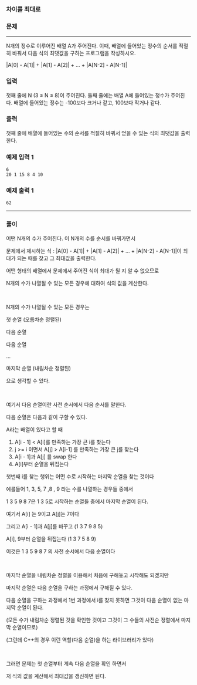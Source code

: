 ### 차이를 최대로

### 문제

***

N개의 정수로 이루어진 배열 A가 주어진다. 이때, 배열에 들어있는 정수의 순서를 적절히 바꿔서 다음 식의 최댓값을 구하는 프로그램을 작성하시오.

|A[0] - A[1]| + |A[1] - A[2]| + ... + |A[N-2] - A[N-1]|

### 입력

첫째 줄에 N (3 ≤ N ≤ 8)이 주어진다. 둘째 줄에는 배열 A에 들어있는 정수가 주어진다. 배열에 들어있는 정수는 -100보다 크거나 같고, 100보다 작거나 같다.

### 출력

첫째 줄에 배열에 들어있는 수의 순서를 적절히 바꿔서 얻을 수 있는 식의 최댓값을 출력한다.

### 예제 입력 1

```
6
20 1 15 8 4 10
```

### 예제 출력 1

```
62
```

***

### 풀이

어떤 N개의 수가 주어진다. 이 N개의 수를 순서를 바꿔가면서

문제에서 제시하는 식 : |A[0] - A[1]| + |A[1] - A[2]| + ... + |A[N-2] - A[N-1]|이 최대가 되는 때를 찾고 그 최대값을 출력한다.

어떤 형태의 배열에서 문제에서 주어진 식이 최대가 될 지 알 수 없으므로

N개의 수가 나열될 수 있는 모든 경우에 대하여 식의 값을 계산한다.

</br>

N개의 수가 나열될 수 있는 모든 경우는

첫 순열 (오름차순 정렬된)

다음 순열

다음 순열

...

마지막 순열 (내림차순 정렬된)

으로 생각할 수 있다.

</br>

여기서 다음 순열이란 사전 순서에서 다음 순서를 말한다.

다음 순열은 다음과 같이 구할 수 있다.

A라는 배열이 있다고 할 때

1. A[i - 1] < A[i]를 만족하는 가장 큰 i를 찾는다
2. j >= i 이면서 A[j] > A[i-1] 를 만족하는 가장 큰 j를 찾는다
3. A[i - 1]과 A[j] 를 swap 한다
4. A[i]부터 순열을 뒤집는다

첫번째 i를 찾는 행위는 어떤 수로 시작하는 마지막 순열을 찾는 것이다

예를들어 1, 3, 5, 7 ,8 , 9 라는 수를 나열하는 경우들 중에서

1 3 5 9 8 7은 1 3 5로 시작하는 순열들 중에서 마지막 순열이 된다.

여기서 A[i] 는 9이고 A[j]는 7이다

그리고 A[i - 1]과 A[j]를 바꾸고 (1 3 7 9 8 5)

A[i], 9부터 순열을 뒤집는다 (1 3 7 5 8 9)

이것은 1 3 5 9 8 7 의 사전 순서에서 다음 순열이다

</br>

마지막 순열을 내림차순 정렬을 이용해서 처음에 구해놓고 시작해도 되겠지만

마지막 순열은 다음 순열을 구하는 과정에서 구해질 수 있다.

다음 순열을 구하는 과정에서 1번 과정에서 i를 찾지 못하면 그것이 다음 순열이 없는 마지막 순열이 된다.

(모든 수가 내림차순 정렬된 것을 확인한 것이고 그것이 그 수들의 사전순 정렬에서 마지막 순열이므로)

(그런데 C++의 경우 이런 역할(다음 순열)을 하는 라이브러리가 있다)

</br>

그러면 문제는 첫 순열부터 계속 다음 순열을 확인 하면서

저 식의 값을 계산해서 최대값을 갱신하면 된다.





